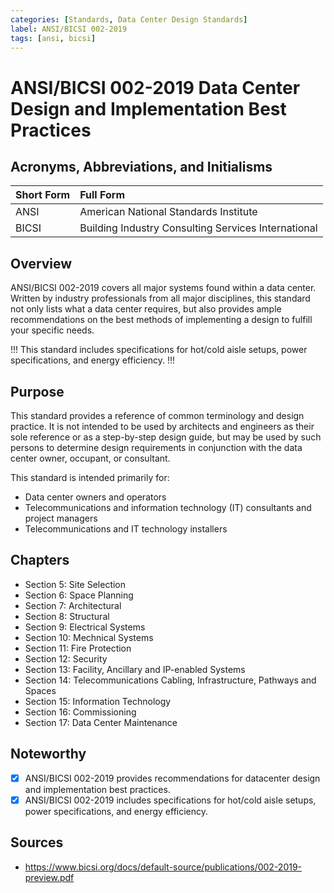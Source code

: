 ```yaml
---
categories: [Standards, Data Center Design Standards]
label: ANSI/BICSI 002-2019
tags: [ansi, bicsi]
---
```


# ANSI/BICSI 002-2019 Data Center Design and Implementation Best Practices

## Acronyms, Abbreviations, and Initialisms

Short Form | Full Form
:--- | :---
ANSI | American National Standards Institute
BICSI | Building Industry Consulting Services International

## Overview

ANSI/BICSI 002-2019 covers all major systems found within a data center. Written by industry professionals from all major disciplines, this standard not only lists what a data center requires, but also provides ample recommendations on the best methods of implementing a design to fulfill your specific needs.

!!!
This standard includes specifications for hot/cold aisle setups, power specifications, and energy efficiency.
!!!

## Purpose

This standard provides a reference of common terminology and design practice. It is not intended to be used by architects and engineers as their sole reference or as a step-by-step design guide, but may be used by such persons to determine design requirements in conjunction with the data center owner, occupant, or consultant.

This standard is intended primarily for:

- Data center owners and operators
- Telecommunications and information technology (IT) consultants and project managers
- Telecommunications and IT technology installers

## Chapters

- Section 5: Site Selection
- Section 6: Space Planning
- Section 7: Architectural
- Section 8: Structural
- Section 9: Electrical Systems
- Section 10: Mechnical Systems
- Section 11: Fire Protection
- Section 12: Security
- Section 13: Facility, Ancillary and IP-enabled Systems
- Section 14: Telecommunications Cabling, Infrastructure, Pathways and Spaces
- Section 15: Information Technology
- Section 16: Commissioning
- Section 17: Data Center Maintenance

## Noteworthy

- [x] ANSI/BICSI 002-2019 provides recommendations for datacenter design and implementation best practices.
- [x] ANSI/BICSI 002-2019 includes specifications for hot/cold aisle setups, power specifications, and energy efficiency.

## Sources

- https://www.bicsi.org/docs/default-source/publications/002-2019-preview.pdf